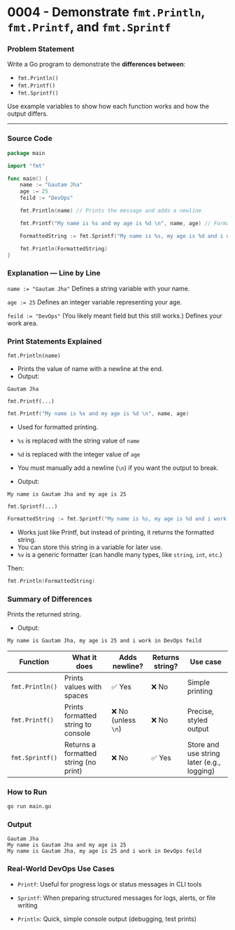 # 0004 - Demonstrate `fmt.Println`, `fmt.Printf`, and `fmt.Sprintf`

### Problem Statement

Write a Go program to demonstrate the **differences between**:

- `fmt.Println()`
- `fmt.Printf()`
- `fmt.Sprintf()`

Use example variables to show how each function works and how the output differs.

---

### Source Code

```go
package main

import "fmt"

func main() {
	name := "Gautam Jha"
	age := 25
	feild := "DevOps"

	fmt.Println(name) // Prints the message and adds a newline

	fmt.Printf("My name is %s and my age is %d \n", name, age) // Formatted string, doesn't add newline unless you specify \n

	FormattedString := fmt.Sprintf("My name is %s, my age is %d and i work in %v feild", name, age, feild) // Returns formatted string

	fmt.Println(FormattedString)
}
```

### Explanation — Line by Line
`name := "Gautam Jha"`
Defines a string variable with your name.

`age := 25`
Defines an integer variable representing your age.

`feild := "DevOps"`
(You likely meant field but this still works.) Defines your work area.

### Print Statements Explained
`fmt.Println(name)`
- Prints the value of name with a newline at the end.
- Output:
```text
Gautam Jha
```

`fmt.Printf(...)`
```go
fmt.Printf("My name is %s and my age is %d \n", name, age)
```

- Used for formatted printing.

- `%s` is replaced with the string value of `name`
- `%d` is replaced with the integer value of `age`
- You must manually add a newline (`\n`) if you want the output to break.
- Output:
```text
My name is Gautam Jha and my age is 25 
```

`fmt.Sprintf(...)`
```go
FormattedString := fmt.Sprintf("My name is %s, my age is %d and i work in %v feild", name, age, feild)
```
- Works just like Printf, but instead of printing, it returns the formatted string.
- You can store this string in a variable for later use.
- `%v` is a generic formatter (can handle many types, like `string`, `int`, `etc`.)

Then:
```go
fmt.Println(FormattedString)
```

### Summary of Differences
Prints the returned string.
- Output:
```text
My name is Gautam Jha, my age is 25 and i work in DevOps feild
```

| Function        | What it does                          | Adds newline?      | Returns string? | Use case                                   |
| --------------- | ------------------------------------- | ------------------ | --------------- | ------------------------------------------ |
| `fmt.Println()` | Prints values with spaces             | ✅ Yes              | ❌ No            | Simple printing                            |
| `fmt.Printf()`  | Prints formatted string to console    | ❌ No (unless `\n`) | ❌ No            | Precise, styled output                     |
| `fmt.Sprintf()` | Returns a formatted string (no print) | ❌ No               | ✅ Yes           | Store and use string later (e.g., logging) |


### How to Run
```bash
go run main.go
```

### Output
```text
Gautam Jha
My name is Gautam Jha and my age is 25 
My name is Gautam Jha, my age is 25 and i work in DevOps feild
```

### Real-World DevOps Use Cases
- `Printf`: Useful for progress logs or status messages in CLI tools

- `Sprintf`: When preparing structured messages for logs, alerts, or file writing

- `Println`: Quick, simple console output (debugging, test prints)

